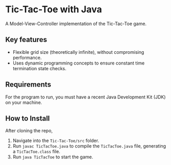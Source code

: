 # Tic-Tac-Toe with Java
A Model-View-Controller implementation of the Tic-Tac-Toe game.

## Key features
* Flexible grid size (theoretically infinite), without compromising performance.
* Uses dynamic programming concepts to ensure constant time termination state checks.

## Requirements
For the program to run, you must have a recent Java Development Kit (JDK) on your machine.

## How to Install
After cloning the repo, 

1. Navigate into the `Tic-Tac-Toe/src` folder. 
2. Run `javac TicTacToe.java` to compile the `TicTacToe.java` file, generating a `TicTacToe.class` file.
3. Run `java TicTacToe` to start the game.

